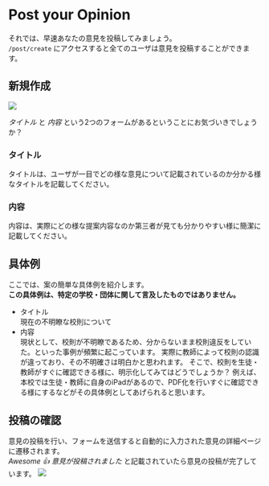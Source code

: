 # Post your Opinion

それでは、早速あなたの意見を投稿してみましょう。<br />
`/post/create` にアクセスすると全てのユーザは意見を投稿することができます。

## 新規作成

![](https://i.gyazo.com/ed3c2f14312b4cf2981a3ef387fde6ff.png)

*タイトル* と *内容* という2つのフォームがあるということにお気づいきでしょうか？<br />

### タイトル

タイトルは、ユーザが一目でどの様な意見について記載されているのか分かる様なタイトルを記載してください。

### 内容

内容は、実際にどの様な提案内容なのか第三者が見ても分かりやすい様に簡潔に記載してください。

## 具体例

ここでは、案の簡単な具体例を紹介します。 <br />
**この具体例は、特定の学校・団体に関して言及したものではありません。**

- タイトル <br />
  現在の不明瞭な校則について
- 内容 <br />
  現状として、校則が不明瞭であるため、分からないまま校則違反をしていた。といった事例が頻繁に起こっています。 実際に教師によって校則の認識が違っており、その不明確さは明白かと思われます。
  そこで、校則を生徒・教師がすぐに確認できる様に、明示化してみてはどうでしょうか？ 例えば、本校では生徒・教師に自身のiPadがあるので、PDF化を行いすぐに確認できる様にするなどがその具体例としてあげられると思います。

## 投稿の確認

意見の投稿を行い、フォームを送信すると自動的に入力された意見の詳細ページに遷移されます。<br />
*Awesome :+1: 意見が投稿されました* と記載されていたら意見の投稿が完了しています。
![](https://i.gyazo.com/b870f2774fee8161bbb1c4398d3befd2.png)

